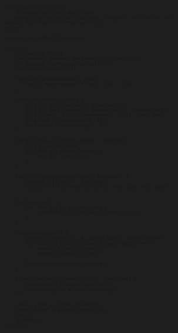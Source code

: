 <!DOCTYPE html>
<html lang="en">
<head>
    <meta charset="UTF-8">
    <meta name="viewport" content="width=device-width, initial-scale=1.0">
    <title>Happy Birthday!</title>
    <link href="https://fonts.googleapis.com/css2?family=Poppins:wght@300;600&display=swap" rel="stylesheet">
    <style>
        body, html {
            margin: 0;
            padding: 0;
            height: 100%;
            font-family: 'Poppins', sans-serif;
            display: flex;
            align-items: center;
            justify-content: center;
            background-color: #1e1e1e;
            overflow: hidden;
        }
        h1 {
            font-size: 4rem;
            color: #ff69b4;
            text-align: center;
            animation: fadeIn 2s ease-in-out;
        }
        p {
            font-size: 1.5rem;
            color: #fff;
            text-align: center;
            max-width: 600px;
            animation: fadeIn 3s ease-in-out;
        }
        .container {
            text-align: center;
            position: relative;
        }
        canvas {
            position: absolute;
            top: 0;
            left: 0;
            width: 100%;
            height: 100%;
            z-index: -1;
        }
        @keyframes fadeIn {
            0% { opacity: 0; }
            100% { opacity: 1; }
        }
    </style>
</head>
<body>

    <div class="container">
        <h1>Happy Birthday, anu 🎉</h1>
        <p>Wishing you endless happiness, laughter, and love on your special day. You are a true gem! 💖</p>
    </div>

    <canvas id="confetti"></canvas>

    <script>
        // Confetti Effect
        var canvas = document.getElementById("confetti");
        var context = canvas.getContext("2d");
        var confettiPieces = [];

        function randomRange(min, max) {
            return Math.random() * (max - min) + min;
        }

        function ConfettiPiece() {
            this.x = Math.random() * canvas.width;
            this.y = Math.random() * canvas.height - canvas.height;
            this.color = `hsl(${randomRange(0, 360)}, 100%, 50%)`;
            this.size = randomRange(5, 10);
            this.speed = randomRange(1, 5);
        }

        ConfettiPiece.prototype.update = function() {
            this.y += this.speed;
            if (this.y > canvas.height) {
                this.y = -this.size;
            }
        };

        ConfettiPiece.prototype.draw = function() {
            context.fillStyle = this.color;
            context.fillRect(this.x, this.y, this.size, this.size);
        };

        function init() {
            for (var i = 0; i < 200; i++) {
                confettiPieces.push(new ConfettiPiece());
            }
        }

        function animate() {
            context.clearRect(0, 0, canvas.width, canvas.height);
            for (var i = 0; i < confettiPieces.length; i++) {
                confettiPieces[i].update();
                confettiPieces[i].draw();
            }
            requestAnimationFrame(animate);
        }

        window.addEventListener('resize', function() {
            canvas.width = window.innerWidth;
            canvas.height = window.innerHeight;
        });

        canvas.width = window.innerWidth;
        canvas.height = window.innerHeight;
        init();
        animate();
    </script>
</body>
</html>
